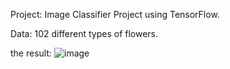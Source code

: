 Project: Image Classifier Project using TensorFlow.


Data:
102 different types of flowers.


the result:
![image](https://user-images.githubusercontent.com/52973147/87485417-72d5a780-c641-11ea-91d7-18aa32dfb533.png)



